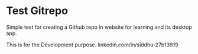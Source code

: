 # Test Gitrepo 
Simple test for creating a Github repo in website  for learning and its desktop app.

This is for the Development purpose. 
linkedin.com/in/siddhu-27b13919

